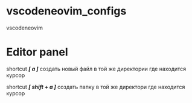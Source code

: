 # vscodeneovim_configs
vscodeneovim


# Editor panel 
shortcut ***[ a ]***        создать новый файл в той же директории где находится курсор 

shortcut ***[ shift + a ]*** cоздать папку в той же директори где находится курсор 
